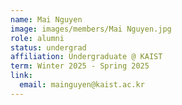 ```yaml
---
name: Mai Nguyen
image: images/members/Mai Nguyen.jpg
role: alumni
status: undergrad
affiliation: Undergraduate @ KAIST
term: Winter 2025 - Spring 2025
link:
  email: mainguyen@kaist.ac.kr
---
```

